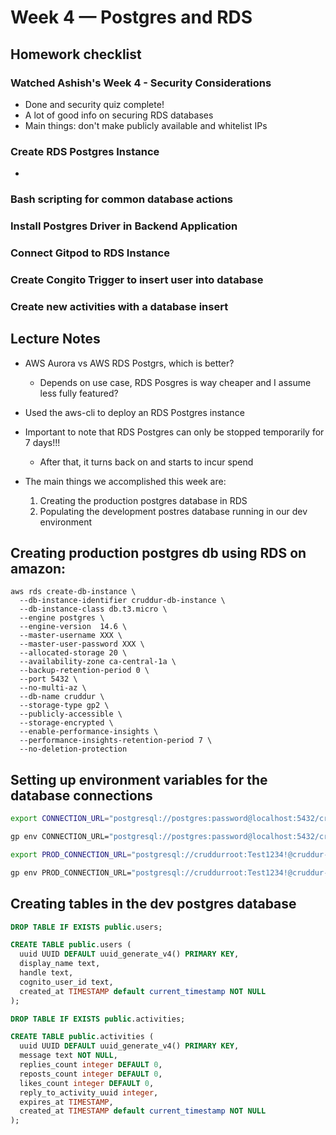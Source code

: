 # Week 4 — Postgres and RDS


## Homework checklist

### Watched Ashish's Week 4 - Security Considerations	
- Done and security quiz complete!
- A lot of good info on securing RDS databases
- Main things: don't make publicly available and whitelist IPs

### Create RDS Postgres Instance	
- 
### Bash scripting for common database actions	
### Install Postgres Driver in Backend Application	
### Connect Gitpod to RDS Instance	
### Create Congito Trigger to insert user into database	
### Create new activities with a database insert	

## Lecture Notes
- AWS Aurora vs AWS RDS Postgrs, which is better?
    - Depends on use case, RDS Posgres is way cheaper and I assume less fully featured?

- Used the aws-cli to deploy an RDS Postgres instance
- Important to note that RDS Postgres can only be stopped temporarily for 7 days!!!
    - After that, it turns back on and starts to incur spend
- The main things we accomplished this week are:
    1. Creating the production postgres database in RDS
    2. Populating the development postres database running in our dev environment

## Creating production postgres db using RDS on amazon:
```shell
aws rds create-db-instance \
  --db-instance-identifier cruddur-db-instance \
  --db-instance-class db.t3.micro \
  --engine postgres \
  --engine-version  14.6 \
  --master-username XXX \
  --master-user-password XXX \
  --allocated-storage 20 \
  --availability-zone ca-central-1a \
  --backup-retention-period 0 \
  --port 5432 \
  --no-multi-az \
  --db-name cruddur \
  --storage-type gp2 \
  --publicly-accessible \
  --storage-encrypted \
  --enable-performance-insights \
  --performance-insights-retention-period 7 \
  --no-deletion-protection
```

## Setting up environment variables for the database connections

```bash
export CONNECTION_URL="postgresql://postgres:password@localhost:5432/cruddur"

gp env CONNECTION_URL="postgresql://postgres:password@localhost:5432/cruddur"

export PROD_CONNECTION_URL="postgresql://cruddurroot:Test1234!@cruddur-db-instance.cwfc17rhrksf.ca-central-1.rds.amazonaws.com:5432/cruddur"

gp env PROD_CONNECTION_URL="postgresql://cruddurroot:Test1234!@cruddur-db-instance.cwfc17rhrksf.ca-central-1.rds.amazonaws.com:5432/cruddur"
```

## Creating tables in the dev postgres database
```sql
DROP TABLE IF EXISTS public.users;

CREATE TABLE public.users (
  uuid UUID DEFAULT uuid_generate_v4() PRIMARY KEY,
  display_name text,
  handle text,
  cognito_user_id text,
  created_at TIMESTAMP default current_timestamp NOT NULL
);

DROP TABLE IF EXISTS public.activities;

CREATE TABLE public.activities (
  uuid UUID DEFAULT uuid_generate_v4() PRIMARY KEY,
  message text NOT NULL,
  replies_count integer DEFAULT 0,
  reposts_count integer DEFAULT 0,
  likes_count integer DEFAULT 0,
  reply_to_activity_uuid integer,
  expires_at TIMESTAMP,
  created_at TIMESTAMP default current_timestamp NOT NULL
);
```